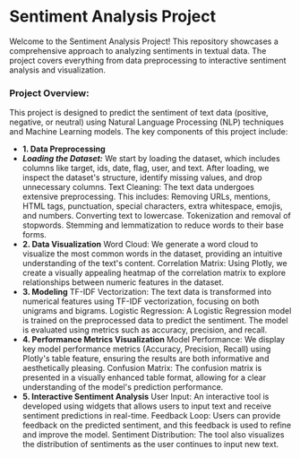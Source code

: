 # Sentiment Analysis Project
Welcome to the Sentiment Analysis Project! This repository showcases a comprehensive approach to analyzing sentiments in textual data. The project covers everything from data preprocessing to interactive sentiment analysis and visualization.

### Project Overview:
This project is designed to predict the sentiment of text data (positive, negative, or neutral) using Natural Language Processing (NLP) techniques and Machine Learning models. The key components of this project include:

- **1. Data Preprocessing**
- ***Loading the Dataset:*** We start by loading the dataset, which includes columns like target, ids, date, flag, user, and text. After loading, we inspect the dataset's structure, identify missing values, and drop unnecessary columns.
Text Cleaning: The text data undergoes extensive preprocessing. This includes:
Removing URLs, mentions, HTML tags, punctuation, special characters, extra whitespace, emojis, and numbers.
Converting text to lowercase.
Tokenization and removal of stopwords.
Stemming and lemmatization to reduce words to their base forms.
- **2. Data Visualization**
Word Cloud: We generate a word cloud to visualize the most common words in the dataset, providing an intuitive understanding of the text's content.
Correlation Matrix: Using Plotly, we create a visually appealing heatmap of the correlation matrix to explore relationships between numeric features in the dataset.
- **3. Modeling**
TF-IDF Vectorization: The text data is transformed into numerical features using TF-IDF vectorization, focusing on both unigrams and bigrams.
Logistic Regression: A Logistic Regression model is trained on the preprocessed data to predict the sentiment. The model is evaluated using metrics such as accuracy, precision, and recall.
- **4. Performance Metrics Visualization**
Model Performance: We display key model performance metrics (Accuracy, Precision, Recall) using Plotly's table feature, ensuring the results are both informative and aesthetically pleasing.
Confusion Matrix: The confusion matrix is presented in a visually enhanced table format, allowing for a clear understanding of the model's prediction performance.
- **5. Interactive Sentiment Analysis**
User Input: An interactive tool is developed using widgets that allows users to input text and receive sentiment predictions in real-time.
Feedback Loop: Users can provide feedback on the predicted sentiment, and this feedback is used to refine and improve the model.
Sentiment Distribution: The tool also visualizes the distribution of sentiments as the user continues to input new text.
